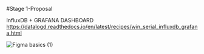 #Stage 1-Proposal

InfluxDB + GRAFANA DASHBOARD
https://datalogd.readthedocs.io/en/latest/recipes/win_serial_influxdb_grafana.html


![Figma basics (1)](https://user-images.githubusercontent.com/124263652/236239072-c0fcc080-756f-4efd-9e24-2e5d5f78a83b.png)

